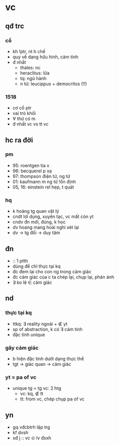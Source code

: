 # vc

## qđ trc

### cổ

- kh !ptr, nt h chế
- quy về dạng hữu hình, cảm tính
- đ nhất
  - thales: nc
  - heraclitus: lửa
  - tq: ngũ hành
  - n tử: leucippus + democritos (!!)

### 1518

- cơ cổ ptr
- vai trò khối
- $\forall$ thứ có m
- đ nhất vc vs tt vc

## hc ra đời

### pm

- 95: roentgen tia x
- 96: becquerel p xạ
- 97: thompson điện tử, ng tử
- 01: kaufmann m ng tử !ổn định
- 05, 16: einstein rel hẹp, t quát

### hq

- k hoảng tg quan vật lý
- cndt lợi dụng, xuyên tạc, vc mất còn yt
- cndv đn mới, đúng, k học
- dv hoang mang hoài nghi xét lại
- dv -> tg đối -> duy tâm

## đn

- :: 1 ptth
- dùng để chỉ thực tại kq
- đc đem lại cho con ng trong cảm giác
- đc cảm giác của c ta chép lại, chụp lại, phản ánh
- $\exists$ ko lệ $\in$ cảm giác

## nd

### thực tại kq

- ttkq: $\exists$ reality ngoài + $\notin$ yt
- sp of abstraction, k có $\exists$ cảm tính
- đặc tính unique

### gây cảm giác

- b hiện đặc tính dưới dạng thực thể
- tgt $\rightarrow$ giác quan -> cảm giác

### yt = pa of vc

- unique tg = tg vc: 2 htg
  - vc: kq, $\notin$ tt
  - tt: from vc, chép chụp pa of vc

## yn

- gq vđcbtrh lập trg
- kf dvsh
- xđ j :: vc $\odot$ lv đsxh
